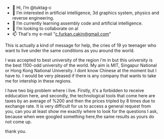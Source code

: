 - 👋 Hi, I’m @tuktag-c
- 👀 I’m interested in artificial intelligence, 3d graphics system, physics and reverse engineering.
- 🌱 I’m currently learning assembly code and artificial intelligence.
- 💞️ I’m looking to collaborate on al
- 📫 That's my e-mail "c.furkan.cakin@gmail.com"

This is actually a kind of message for help, the cries of 19 yo teenager who want to live under the same conditions as you around the world.

I was accepted to best university of the region i'm in but this university is the best 1100-odd university of the world. 
My aim is MIT, Singapur National or Hong Kong National University. I dont know Chinese at the moment but I have to.
I would be very pleased if there is any company that wants to take me for intership in these regions.

I have two big problem where i live. Firstly, it's a forbidden to receive edducation here, and secondly, the technological tools that come here are taxes
by an average of %200 and then the prices tripled by 8 times due to exchange rate. It is very difficult for us to access a general request from you, can
you at least show me exactly where to look for the questions I ask, because when wee googled something here,the same results as yours do not come up.

thank you.
